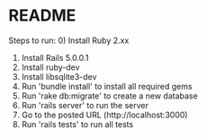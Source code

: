 # README


Steps to run:
0) Install Ruby 2.xx
1) Install Rails 5.0.0.1
3) Install ruby-dev
4) Install libsqlite3-dev
2) Run 'bundle install' to install all required gems
3) Run 'rake db:migrate' to create a new database
4) Run 'rails server' to run the server
5) Go to the posted URL (http://localhost:3000)
6) Run 'rails tests' to run all tests